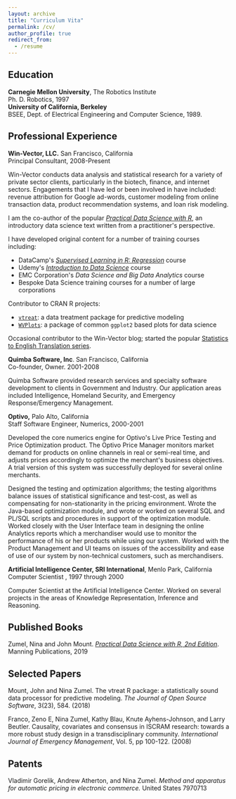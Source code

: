 ```yaml
---
layout: archive
title: "Curriculum Vita"
permalink: /cv/
author_profile: true
redirect_from:
  - /resume
---
```


## Education

<p><strong>Carnegie Mellon University</strong>, The Robotics Institute<br />
Ph. D. Robotics, 1997<br />
<strong>University of California, Berkeley</strong><br />
BSEE, Dept. of Electrical Engineering and Computer Science, 1989.</p>

## Professional Experience
<p><strong>Win-Vector, LLC.</strong> San Francisco, California<br />
Principal Consultant, 2008-Present</p>
<p>Win-Vector conducts data analysis and statistical research for a variety of private sector clients, particularly in the biotech, finance, and internet sectors. Engagements that I have led or been involved in have included: revenue attribution for Google ad-words, customer modeling from online transaction data, product recommendation systems, and loan risk modeling.</p>

<p>I am the co-author of the popular <a href="https://www.manning.com/books/practical-data-science-with-r-second-edition"><em>Practical Data Science with R</em></a>, an introductory data science text written from a practitioner's perspective.</p>

I have developed original content for a number of training courses including:

* DataCamp's [*Supervised Learning in R: Regression*](https://www.datacamp.com/courses/supervised-learning-in-r-regression) course
* Udemy's [*Introduction to Data Science*](https://www.udemy.com/course/introduction-to-data-science/) course
* EMC Corporation's *Data Science and Big Data Analytics* course
* Bespoke Data Science training courses for a number of large corporations

Contributor to CRAN R projects:

* [`vtreat`](https://winvector.github.io/vtreat/): a data treatment package for predictive modeling
* [`WVPlots`](https://winvector.github.io/WVPlots/): a package of common `ggplot2` based plots for data science


<p>Occasional contributor to the Win-Vector blog; started the popular <a href="http://www.win-vector.com/blog/category/statistics-to-english-translation/">Statistics to English Translation series</a>.</p>

<p><strong>Quimba Software, Inc</strong>. San Francisco, California<br />
Co-founder, Owner. 2001-2008</p>

Quimba Software provided research services and specialty software development to clients in Government and Industry. Our application areas included Intelligence, Homeland Security, and Emergency Response/Emergency Management.

<p><strong>Optivo,</strong> Palo Alto, California<br />
Staff Software Engineer, Numerics, 2000-2001</p>
<p>Developed the core numerics engine for Optivo's Live Price Testing and Price Optimization product. The Optivo Price Manager monitors market demand for products on online channels in real or semi-real time, and adjusts prices accordingly to optimize the merchant's business objectives. A trial version of this system was successfully deployed for several online merchants.</p>
<p>Designed the testing and optimization algorithms; the testing algorithms balance issues of statistical significance and test-cost, as well as compensating for non-stationarity in the pricing environment. Wrote the Java-based optimization module, and wrote or worked on several SQL and PL/SQL scripts and procedures in support of the optimization module. Worked closely with the User Interface team in designing the online Analytics reports which a merchandiser would use to monitor the performance of his or her products while using our system. Worked with the Product Management and UI teams on issues of the accessibility and ease of use of our system by non-technical customers, such as merchandisers.</p>

<p><strong>Artificial Intelligence Center, SRI International</strong>, Menlo Park, California<br />
Computer Scientist , 1997 through 2000</p>

Computer Scientist at the Artificial Intelligence Center. Worked on several projects in the areas of Knowledge Representation, Inference and Reasoning.

## Published Books

Zumel, Nina and John Mount. [*Practical Data Science with R, 2nd Edition*](https://www.manning.com/books/practical-data-science-with-r-second-edition). Manning Publications, 2019

## Selected Papers

<p>Mount, John and Nina Zumel. The vtreat R package: a statistically sound data processor for predictive modeling. <em>The Journal of Open Source Software</em>, 3(23), 584. (2018)</p>

<p>Franco, Zeno E, Nina Zumel, Kathy Blau, Knute Ayhens-Johnson, and Larry Beutler. Causality, covariates and consensus in ISCRAM research: towards a more robust study design in a transdisciplinary community. <em>International Journal of Emergency Management</em>, Vol. 5, pp 100-122. (2008)</p>

## Patents

<p>Vladimir Gorelik, Andrew Atherton, and Nina Zumel. <em>Method and apparatus for automatic pricing in electronic commerce.</em>
United States 7970713</p>


